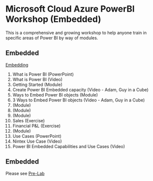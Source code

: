 # Microsoft Cloud Azure PowerBI Workshop (Embedded)
This is a comprehensive and growing workshop to help anyone train in specific areas of Power BI by way of modules.

## Embedded

[Embedding](https://msit.powerbi.com/groups/me/dashboards/85d29b67-df06-4d56-b762-e9e81d2d8d4c?ctid=72f988bf-86f1-41af-91ab-2d7cd011db47)

1. What is Power BI (PowerPoint)
2. What is Power BI (Video)
3. Getting Started (Module)
4. Create Power BI Embedded capacity (Video - Adam, Guy in a Cube)
5. Ways to Embed Power BI objects (Module)
6. 3 Ways to Embed Power BI objects (Video - Adam, Guy in a Cube)
7. (Module)
8. (Module)
9. (Module)
10. Sales (Exercise)
11. Financial P&L (Exercise)
12. (Module)
13. Use Cases (PowerPoint)
14. Nintex Use Case (Video)
15. Power BI Embedded Capabilities and Use Cases (Video)


## Embedded
Please see [Pre-Lab](https://github.com/hnc198/AzurePowerBI/tree/master/Hands-on%20Modules/1.%20Pre-Lab%20Work)
